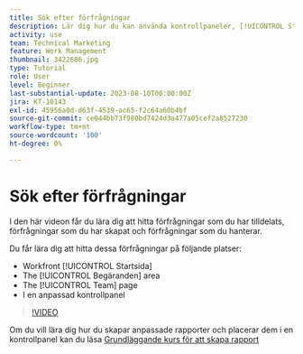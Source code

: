 ```yaml
---
title: Sök efter förfrågningar
description: Lär dig hur du kan använda kontrollpaneler, [!UICONTROL Startsida], [!UICONTROL Begäranden] området och [!UICONTROL Team] sida för att hitta inkommande begäranden som gjorts via en begärandekö.
activity: use
team: Technical Marketing
feature: Work Management
thumbnail: 3422686.jpg
type: Tutorial
role: User
level: Beginner
last-substantial-update: 2023-08-10T00:00:00Z
jira: KT-10143
exl-id: 45956a0d-d63f-4539-ac65-f2c64a60b4bf
source-git-commit: ce044bb73f980bd7424d3a477a05cef2a8527230
workflow-type: tm+mt
source-wordcount: '100'
ht-degree: 0%

---
```


# Sök efter förfrågningar

I den här videon får du lära dig att hitta förfrågningar som du har tilldelats, förfrågningar som du har skapat och förfrågningar som du hanterar.

Du får lära dig att hitta dessa förfrågningar på följande platser:

* Workfront [!UICONTROL Startsida]
* The [!UICONTROL Begäranden] area
* The [!UICONTROL Team] page
* I en anpassad kontrollpanel


>[!VIDEO](https://video.tv.adobe.com/v/3422686/?quality=12&learn=on)

Om du vill lära dig hur du skapar anpassade rapporter och placerar dem i en kontrollpanel kan du läsa [Grundläggande kurs för att skapa rapport](https://experienceleague.adobe.com/docs/workfront-course-map/using/learning-programs/basic-report-creation-program.html)
